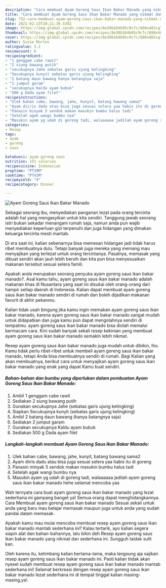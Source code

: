 ```yaml
---
description: "Cara membuat Ayam Goreng Saus Ikan Bakar Manado yang nikmat dan Mudah Dibuat"
title: "Cara membuat Ayam Goreng Saus Ikan Bakar Manado yang nikmat dan Mudah Dibuat"
slug: 732-cara-membuat-ayam-goreng-saus-ikan-bakar-manado-yang-nikmat-dan-mudah-dibuat
date: 2021-02-23T10:21:39.539Z
image: https://img-global.cpcdn.com/recipes/8e30b164b95c9c7c/680x482cq70/ayam-goreng-saus-ikan-bakar-manado-foto-resep-utama.jpg
thumbnail: https://img-global.cpcdn.com/recipes/8e30b164b95c9c7c/680x482cq70/ayam-goreng-saus-ikan-bakar-manado-foto-resep-utama.jpg
cover: https://img-global.cpcdn.com/recipes/8e30b164b95c9c7c/680x482cq70/ayam-goreng-saus-ikan-bakar-manado-foto-resep-utama.jpg
author: Susie Morton
ratingvalue: 3.1
reviewcount: 6
recipeingredient:
- "1 genggam cabe rawit"
- "2 siung bawang putih"
- "secukupnya Jahe sebatas garis ujung kelingking"
- "Secukupnya kunyit sebatas garis ujung kelingking"
- "2 batang daun bawang hanya batangnya saja"
- "2 jumput garam"
- "secukupnya Kaldu ayam bubuk"
- "500 g Dada ayam filet"
recipeinstructions:
- "Ulek bahan cabe, bawang, jahe, kunyit, batang bawang sama2"
- "Ayam diiris dadu atau bisa juga sesuai selera yaa habis itu di goreng"
- "Panasin minyak 5 sendok makan masukin bumbu halus tadi"
- "Setelah agak wangi bumbu nya"
- "Masukin ayam yg udah di goreng tadi, walaaaaaa jadilah ayam goreng saus ikan bakar manado hehe selamat mencoba yaa"
categories:
- Resep
tags:
- ayam
- goreng
- saus

katakunci: ayam goreng saus 
nutrition: 151 calories
recipecuisine: Indonesian
preptime: "PT39M"
cooktime: "PT43M"
recipeyield: "4"
recipecategory: Dinner

---
```



![Ayam Goreng Saus Ikan Bakar Manado](https://img-global.cpcdn.com/recipes/8e30b164b95c9c7c/680x482cq70/ayam-goreng-saus-ikan-bakar-manado-foto-resep-utama.jpg)

Sebagai seorang ibu, menyediakan panganan lezat pada orang tercinta adalah hal yang mengasyikan untuk kita sendiri. Tanggung jawab seorang istri bukan sekadar menangani rumah saja, namun anda pun wajib menyediakan keperluan gizi terpenuhi dan juga hidangan yang dimakan keluarga tercinta mesti mantab.

Di era  saat ini, kalian sebenarnya bisa memesan hidangan jadi tidak harus ribet membuatnya dulu. Tetapi banyak juga mereka yang memang mau menyajikan yang terlezat untuk orang tercintanya. Pasalnya, memasak yang dibuat sendiri akan jauh lebih bersih dan kita pun bisa menyesuaikan makanan tersebut sesuai selera famili. 



Apakah anda merupakan seorang penyuka ayam goreng saus ikan bakar manado?. Asal kamu tahu, ayam goreng saus ikan bakar manado adalah makanan khas di Nusantara yang saat ini disukai oleh orang-orang dari hampir setiap daerah di Indonesia. Kalian dapat membuat ayam goreng saus ikan bakar manado sendiri di rumah dan boleh dijadikan makanan favorit di akhir pekanmu.

Kalian tidak usah bingung jika kamu ingin memakan ayam goreng saus ikan bakar manado, karena ayam goreng saus ikan bakar manado sangat mudah untuk didapatkan dan juga kamu pun dapat mengolahnya sendiri di tempatmu. ayam goreng saus ikan bakar manado bisa diolah memalui bermacam cara. Kini sudah banyak sekali resep kekinian yang membuat ayam goreng saus ikan bakar manado semakin lebih nikmat.

Resep ayam goreng saus ikan bakar manado juga mudah untuk dibikin, lho. Kamu tidak perlu ribet-ribet untuk membeli ayam goreng saus ikan bakar manado, tetapi Anda bisa membuatnya sendiri di rumah. Bagi Kalian yang akan membuatnya, berikut cara untuk menyajikan ayam goreng saus ikan bakar manado yang enak yang dapat Kamu buat sendiri.

<!--inarticleads1-->

##### Bahan-bahan dan bumbu yang diperlukan dalam pembuatan Ayam Goreng Saus Ikan Bakar Manado:

1. Ambil 1 genggam cabe rawit
1. Sediakan 2 siung bawang putih
1. Gunakan secukupnya Jahe (sebatas garis ujung kelingking)
1. Siapkan Secukupnya kunyit (sebatas garis ujung kelingking)
1. Ambil 2 batang daun bawang (hanya batangnya saja)
1. Sediakan 2 jumput garam
1. Gunakan secukupnya Kaldu ayam bubuk
1. Sediakan 500 g Dada ayam filet




<!--inarticleads2-->

##### Langkah-langkah membuat Ayam Goreng Saus Ikan Bakar Manado:

1. Ulek bahan cabe, bawang, jahe, kunyit, batang bawang sama2
1. Ayam diiris dadu atau bisa juga sesuai selera yaa habis itu di goreng
1. Panasin minyak 5 sendok makan masukin bumbu halus tadi
1. Setelah agak wangi bumbu nya
1. Masukin ayam yg udah di goreng tadi, walaaaaaa jadilah ayam goreng saus ikan bakar manado hehe selamat mencoba yaa




Wah ternyata cara buat ayam goreng saus ikan bakar manado yang lezat sederhana ini gampang banget ya! Semua orang dapat menghidangkannya. Cara Membuat ayam goreng saus ikan bakar manado Sesuai sekali untuk anda yang baru mau belajar memasak maupun juga untuk anda yang sudah pandai dalam memasak.

Apakah kamu mau mulai mencoba membuat resep ayam goreng saus ikan bakar manado mantab sederhana ini? Kalau tertarik, ayo kalian segera siapin alat dan bahan-bahannya, lalu bikin deh Resep ayam goreng saus ikan bakar manado yang nikmat dan sederhana ini. Sungguh taidak sulit kan. 

Oleh karena itu, ketimbang kalian berlama-lama, maka langsung aja sajikan resep ayam goreng saus ikan bakar manado ini. Pasti kalian tiidak akan nyesel sudah membuat resep ayam goreng saus ikan bakar manado mantab sederhana ini! Selamat berkreasi dengan resep ayam goreng saus ikan bakar manado lezat sederhana ini di tempat tinggal kalian masing-masing,ya!.

